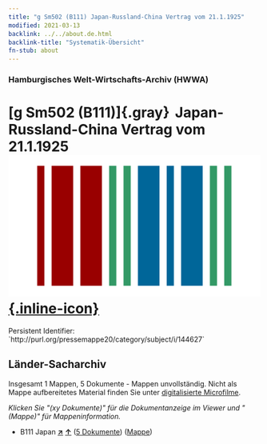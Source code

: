 ```yaml
---
title: "g Sm502 (B111) Japan-Russland-China Vertrag vom 21.1.1925"
modified: 2021-03-13
backlink: ../../about.de.html
backlink-title: "Systematik-Übersicht"
fn-stub: about
---
```


### Hamburgisches Welt-Wirtschafts-Archiv (HWWA)

# [g Sm502 (B111)]{.gray}&#8201; Japan-Russland-China Vertrag vom 21.1.1925 &#160; [![Wikidata](/images/Wikidata-logo.svg "Wikidata"){.inline-icon}](http://www.wikidata.org/entity/Q104699699)

<div class="hint">Persistent Identifier: `http://purl.org/pressemappe20/category/subject/i/144627`</div>







## Länder-Sacharchiv




Insgesamt 1 Mappen, 5 Dokumente - Mappen unvollständig.
Nicht als Mappe aufbereitetes Material finden Sie unter [digitalisierte Microfilme](/film/h1_sh.de.html).

_Klicken Sie "(xy Dokumente)" für die Dokumentanzeige im Viewer und "(Mappe)" für Mappeninformation._



- B111 Japan [**&nearr;**](../../../geo/i/141272/about.de.html "Japan (alle Mappen)") [**&uarr;**](../../../geo/about.de.html#B111 "Ländersystematik") (<a href="https://pm20.zbw.eu/iiifview/folder/sh/141272,144627" title="über: Japan : Japan-Russland-China Vertrag vom 21.1.1925" target="_blank">5 Dokumente</a>) ([Mappe](../../../../folder/sh/1412xx/141272/1446xx/144627/about.de.html))








